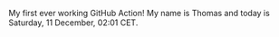 My first ever working GitHub Action!
My name is Thomas and today is Saturday, 11 December, 02:01 CET. 
